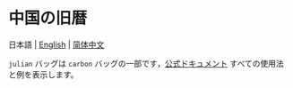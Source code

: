 # 中国の旧暦

日本語 | [English](README.md) | [简体中文](README.cn.md)

`julian` バッグは `carbon` バッグの一部です，[公式ドキュメント](https://carbon.go-pkg.com/ja/usage/calendar.html#chinese-lunar) すべての使用法と例を表示します。
